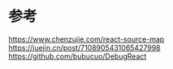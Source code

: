 # 参考
https://www.chenzujie.com/react-source-map
https://juejin.cn/post/7108905431065427998
https://github.com/bubucuo/DebugReact